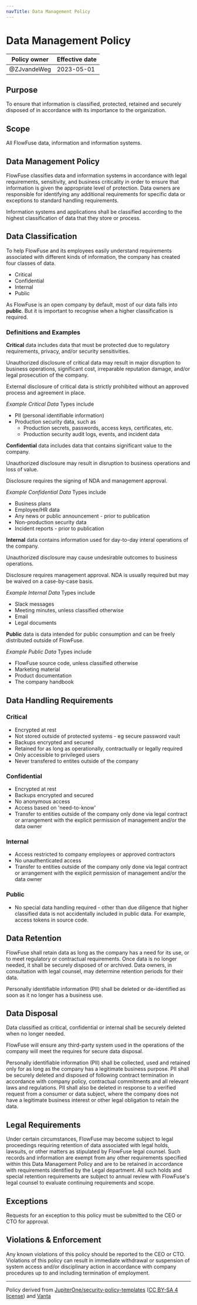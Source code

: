 ```yaml
---
navTitle: Data Management Policy
---
```


# Data Management Policy

| Policy owner   | Effective date |
| -------------- | -------------- |
| @ZJvandeWeg    | 2023-05-01     |

## Purpose

To ensure that information is classified, protected, retained and securely
disposed of in accordance with its importance to the organization.

## Scope 

All FlowFuse data, information and information systems.

## Data Management Policy

FlowFuse classifies data and information systems in accordance with legal
requirements, sensitivity, and business criticality in order to ensure that
information is given the appropriate level of protection. Data owners are
responsible for identifying any additional requirements for specific data or
exceptions to standard handling requirements.

Information systems and applications shall be classified according to the highest
classification of data that they store or process.

## Data Classification 

To help FlowFuse and its employees easily understand requirements associated
with different kinds of information, the company has created four classes of data.

 - Critical
 - Confidential
 - Internal
 - Public

As FlowFuse is an open company by default, most of our data falls into **public**.
But it is important to recognise when a higher classification is required.

### Definitions and Examples

**Critical** data includes data that must be protected due to regulatory
requirements, privacy, and/or security sensitivities.

Unauthorized disclosure of critical data may result in major disruption to
business operations, significant cost, irreparable reputation damage, and/or
legal prosecution of the company.

External disclosure of critical data is strictly prohibited without an approved
process and agreement in place.

*Example Critical Data* Types include

 - PII (personal identifiable information)
 - Production security data, such as
    - Production secrets, passwords, access keys, certificates, etc.
    - Production security audit logs, events, and incident data

**Confidential** data includes data that contains significant value to the company.

Unauthorized disclosure may result in disruption to business operations and loss of value.

Disclosure requires the signing of NDA and management approval.

*Example Confidential Data* Types include

 - Business plans
 - Employee/HR data
 - Any news or public announcement - prior to publication
 - Non-production security data
 - Incident reports - prior to publication

**Internal** data contains information used for day-to-day interal operations of
the company.

Unauthorized disclosure may cause undesirable outcomes to business operations.

Disclosure requires management approval. NDA is usually required but may be
waived on a case-by-case basis.

*Example Internal Data* Types include

 - Slack messages
 - Meeting minutes, unless classified otherwise
 - Email
 - Legal documents

**Public** data is data intended for public consumption and can be freely distributed
outside of FlowFuse.

*Example Public Data* Types include

 - FlowFuse source code, unless classified otherwise
 - Marketing material
 - Product documentation
 - The company handbook

## Data Handling Requirements

### Critical

 - Encrypted at rest
 - Not stored outside of protected systems - eg secure password vault
 - Backups encrypted and secured
 - Retained for as long as operationally, contractually or legally required
 - Only accessible to privileged users
 - Never transfered to entites outside of the company

### Confidential

 - Encrypted at rest
 - Backups encrypted and secured
 - No anonymous access
 - Access based on 'need-to-know'
 - Transfer to entities outside of the company only done via legal contract or
   arrangement with the explicit permission of management and/or the data owner

### Internal

 - Access restricted to company employees or approved contractors
 - No unauthenticated access
 - Transfer to entities outside of the company only done via legal contract or
   arrangement with the explicit permission of management and/or the data owner

### Public

 - No special data handling required - other than due diligence that higher
   classified data is not accidentally included in public data. For example, access
   tokens in source code.

## Data Retention

FlowFuse shall retain data as long as the company has a need for its use, or to
meet regulatory or contractual requirements. Once data is no longer needed, it
shall be securely disposed of or archived. Data owners, in consultation with
legal counsel, may determine retention periods for their data.

Personally identifiable information (PII) shall be deleted or de-identified as
soon as it no longer has a business use.

## Data Disposal

Data classified as critical, confidential or internal shall be securely deleted
when no longer needed.

FlowFuse will ensure any third-party system used in the operations of the company
will meet the requires for secure data disposal.

Personally identifiable information (PII) shall be collected, used and retained
only for as long as the company has a legitimate business purpose. PII shall be
securely deleted and disposed of following contract termination in accordance
with company policy, contractual commitments and all relevant laws and regulations.
PII shall also be deleted in response to a verified request from a consumer or
data subject, where the company does not have a legitimate business interest or
other legal obligation to retain the data.

## Legal Requirements

Under certain circumstances, FlowFuse may become subject to legal proceedings
requiring retention of data associated with legal holds, lawsuits, or other
matters as stipulated by FlowFuse legal counsel. Such records and information
are exempt from any other requirements specified within this Data Management Policy
and are to be retained in accordance with requirements identified by the Legal
department. All such holds and special retention requirements are subject to
annual review with FlowFuse's legal counsel to evaluate continuing requirements
and scope.

## Exceptions

Requests for an exception to this policy must be submitted to the CEO or CTO for
approval.

## Violations & Enforcement

Any known violations of this policy should be reported to the CEO or CTO.
Violations of this policy can result in immediate withdrawal or suspension of
system access and/or disciplinary action in accordance with company procedures
up to and including termination of employment.

--- 
Policy derived from [JupiterOne/security-policy-templates](https://github.com/JupiterOne/security-policy-templates) ([CC BY-SA 4 license](https://creativecommons.org/licenses/by-sa/4.0/)) and [Vanta](https://vanta.com)
